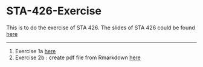 # STA-426-Exercise
This is to do the exercise of STA 426. The slides of STA 426 could be found [here](https://github.com/sta426hs2016/material)

***

1. Exercise 1a [here](https://github.com/fionarhuang/STA-426-Exercise/blob/master/Exercise/Exercise%201a.md)
2. Exercise 2b : create pdf file from Rmarkdown [here](https://github.com/fionarhuang/STA-426-Exercise/blob/master/Exercise/Exercise1b.pdf)
